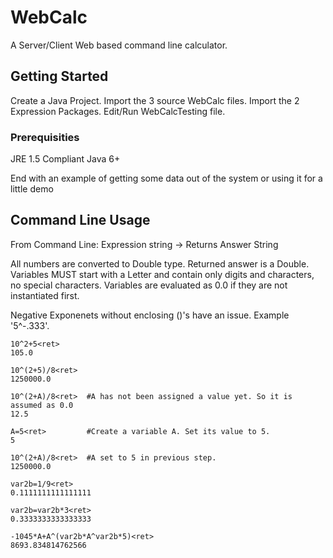 # WebCalc

A Server/Client Web based command line calculator.

## Getting Started

Create a Java Project. 
Import the 3 source WebCalc files.
Import the 2 Expression Packages.
Edit/Run WebCalcTesting file.

### Prerequisities

JRE 1.5 Compliant
Java 6+


End with an example of getting some data out of the system or using it for a little demo

## Command Line Usage

From Command Line:
  Expression string -> Returns Answer String
  
All numbers are converted to Double type. Returned answer is a Double.
Variables MUST start with a Letter and contain only digits and characters, no special characters.
Variables are evaluated as 0.0 if they are not instantiated first.

Negative Exponenets without enclosing ()'s have an issue. Example '5^-.333'.

```
10^2+5<ret>
105.0

10^(2+5)/8<ret>
1250000.0

10^(2+A)/8<ret>  #A has not been assigned a value yet. So it is assumed as 0.0
12.5

A=5<ret>         #Create a variable A. Set its value to 5.
5

10^(2+A)/8<ret>  #A set to 5 in previous step.
1250000.0

var2b=1/9<ret>
0.1111111111111111

var2b=var2b*3<ret>
0.3333333333333333

-1045*A+A^(var2b*A^var2b*5)<ret>
8693.834814762566
```
